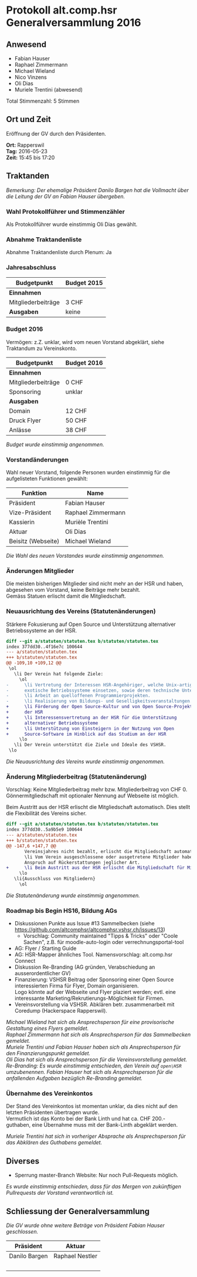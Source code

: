 # Protokoll alt.comp.hsr Generalversammlung 2016

## Anwesend

- Fabian Hauser 
- Raphael Zimmermann
- Michael Wieland
- Nico Vinzens
- Oli Dias
- Muriele Trentini (abwesend)

Total Stimmenzahl: 5 Stimmen 

## Ort und Zeit

Eröffnung der GV durch den Präsidenten.

**Ort:** Rapperswil  
**Tag:** 2016-05-23  
**Zeit:** 15:45 bis 17:20

## Traktanden	

*Bemerkung: Der ehemalige Präsident Danilo Bargen hat die Vollmacht über die Leitung der GV an Fabian Hauser übergeben.*

### Wahl Protokollführer und Stimmenzähler
Als Protokollführer wurde einstimmig Oli Dias gewählt.

### Abnahme Traktandenliste 

Abnahme Traktandenliste durch Plenum: Ja

### Jahresabschluss

Budgetpunkt     | Budget 2015
----------------|------------
**Einnahmen**   |
Mitgliederbeiträge | 3 CHF
**Ausgaben**   | keine


### Budget 2016

Vermögen: z.Z. unklar, wird vom neuen Vorstand abgeklärt, siehe Traktandum zu Vereinskonto.

Budgetpunkt     | Budget 2016
----------------|------------
**Einnahmen**   |
Mitgliederbeiträge | 0 CHF
Sponsoring      | unklar
**Ausgaben**    |
Domain          | 12 CHF
Druck Flyer     | 50 CHF
Anlässe         | 38 CHF

*Budget wurde einstimmig angenommen.*

### Vorstandänderungen

Wahl neuer Vorstand, folgende Personen wurden einstimmig für die aufgelisteten Funktionen gewählt:

Funktion  | Name
----------|---------------
Präsident | Fabian Hauser
Vize-Präsident | Raphael Zimmermann
Kassierin      | Murièle Trentini
Aktuar         | Oli Dias
Beisitz (Webseite) | Michael Wieland

*Die Wahl des neuen Vorstandes wurde einstimmig angenommen.*

### Änderungen Mitglieder

Die meisten bisherigen Mitglieder sind nicht mehr an der HSR und haben, abgesehen vom Vorstand, keine Beiträge mehr bezahlt.  
Gemäss Statuen erlischt damit die Mitgliedschaft.

### Neuausrichtung des Vereins (Statutenänderungen)

Stärkere Fokusierung auf Open Source und Unterstützung alternativer Betriebssysteme an der HSR.

```diff
diff --git a/statuten/statuten.tex b/statuten/statuten.tex
index 377dd30..4f16e7c 100644
--- a/statuten/statuten.tex
+++ b/statuten/statuten.tex
@@ -109,10 +109,12 @@
 \ol
   \li Der Verein hat folgende Ziele:
     \ol
-      \li Vertretung der Interessen HSR-Angehöriger, welche Unix-artige oder
-      exotische Betriebssysteme einsetzen, sowie deren technische Unterstützung.
-      \li Arbeit an quelloffenen Programmierprojekten.
-      \li Realisierung von Bildungs- und Geselligkeitsveranstaltungen.
+      \li Förderung der Open Source-Kultur und von Open Source-Projekten an
+      der HSR
+      \li Interessensvertretung an der HSR für die Unterstützung
+      alternativer Betriebssysteme
+      \li Unterstützung von Einsteigern in der Nutzung von Open
+      Source-Software im Hinblick auf das Studium an der HSR
     \lo
   \li Der Verein unterstützt die Ziele und Ideale des VSHSR. 
 \lo
```
*Die Neuausrichtung des Vereins wurde einstimmig angenommen.*

### Änderung Mitgliederbeitrag (Statutenänderung)

Vorschlag: Keine Mitgliederbeitrag mehr bzw. Mitgliederbeitrag von CHF 0. Gönnermitgliedschaft mit optionaler Nennung auf Webseite ist möglich.

Beim Austritt aus der HSR erlischt die Mitgliedschaft automatisch. Dies stellt die Flexibilität des Vereins sicher.

```diff
diff --git a/statuten/statuten.tex b/statuten/statuten.tex
index 377dd30..5a9b5e9 100644
--- a/statuten/statuten.tex
+++ b/statuten/statuten.tex
@@ -147,6 +147,7 @@
       Vereinsjahres nicht bezahlt, erlischt die Mitgliedschaft automatisch.
       \li Vom Verein ausgeschlossene oder ausgetretene Mitglieder haben keinen
       Anspruch auf Rückerstattungen jeglicher Art.
+      \li Beim Austritt aus der HSR erlischt die Mitgliedschaft für Mitglieder ohne Vorstandsfunktion automatisch.
     \lo
   \li{Ausschluss von Mitgliedern}
     \ol
```

*Die Statutenänderung wurde einstimmig angenommen.*

### Roadmap bis Begin HS16, Bildung AGs

- Diskussionen Punkte aus Issue #13 Sammelbecken (siehe https://github.com/altcomphsr/altcomphsr.vshsr.ch/issues/13)
	- Vorschlag: Community maintained "Tipps & Tricks" oder "Coole Sachen", z.B. für moodle-auto-login oder verrechnungsportal-tool
- AG: Flyer / Starting Guide
- AG: HSR-Mapper ähnliches Tool. Namensvorschlag: alt.comp.hsr Connect
- Diskussion Re-Branding (AG gründen, Verabschiedung an ausserordentlicher GV)
- Finanzierung: VSHSR Beitrag oder Sponsoring einer Open Source interessierten Firma für Flyer, Domain organisieren.  
  Logo könnte auf der Webseite und Flyer plaziert werden; evtl. eine interessante Marketing/Rekrutierungs-Möglichkeit für Firmen.
- Vereinsvorstellung via VSHSR. Abklären betr. zusammenarbeit mit Coredump (Hackerspace Rapperswil).

*Michael Wieland hat sich als Ansprechsperson für eine provisorische Gestaltung eines Flyers gemeldet.*  
*Raphael Zimmermann hat sich als Ansprechsperson für das Sammelbecken gemeldet.*  
*Muriele Trentini und Fabian Hauser haben sich als Ansprechsperson für den Finanzierungspunkt gemeldet.*  
*Oli Dias hat sich als Ansprechsperson für die Vereinsvorstellung gemeldet.*  
*Re-Branding: Es wurde einstimmig entschieden, den Verein auf ```open\HSR``` umzubenennen. Fabian Hauser hat sich als Ansprechsperson für die anfallenden Aufgaben bezüglich Re-Branding gemeldet.*  

### Übernahme des Vereinkontos

Der Stand des Vereinkontos ist momentan unklar, da dies nicht auf den letzten Präsidenten übertragen wurde.  
Vermutlich ist das Konto bei der Bank Linth und hat ca. CHF 200.- guthaben, eine Übernahme muss mit der Bank-Linth abgeklärt werden.

*Muriele Trentini hat sich in vorheriger Absprache als Ansprechsperson für das Abklären des Guthabens gemeldet.*

## Diverses

- Sperrung master-Branch Website: Nur noch Pull-Requests möglich.

*Es wurde einstimmig entschieden, dass für das Mergen von zukünftigen Pullrequests der Vorstand verantwortlich ist.*

## Schliessung der Generalversammlung

*Die GV wurde ohne weitere Beträge von Präsident Fabian Hauser geschlossen.*


Präsident | Aktuar
------------|----------
Danilo Bargen | Raphael Nestler
&nbsp; | &nbsp;
